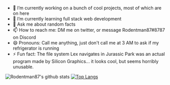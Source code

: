 - 🔭 I’m currently working on a bunch of cool projects, most of which are on here
- 🌱 I’m currently learning full stack web development
- 💬 Ask me about random facts
- 📫 How to reach me: DM me on twitter, or message Rodentman87#8787 on Discord
- 😄 Pronouns: Call me anything, just don't call me at 3 AM to ask if my refrigerator is running
- ⚡ Fun fact: The file system Lex navigates in Jurassic Park was an actual program made by Silicon Graphics... it looks cool, but seems horribly unusable.

![Rodentman87's github stats](https://github-readme-stats.vercel.app/api?username=rodentman87&show_icons=true&theme=solarized-light)
[![Top Langs](https://github-readme-stats.vercel.app/api/top-langs/?username=rodentman87&layout=compact&theme=solarized-light)](https://github.com/anuraghazra/github-readme-stats)
